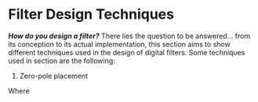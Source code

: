 # Filter Design Techniques

**_How do you design a filter?_** 
There lies the question to be answered... from its conception to its actual implementation, this section aims to show different techniques used in the design of digital filters. Some techniques used in section are the following:

1. Zero-pole placement

Where 

